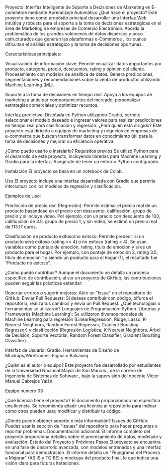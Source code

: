 Proyecto: Interfaz Inteligente de Soporte a Decisiones de Marketing en E-commerce mediante Aprendizaje Automático 
¿Qué hace el proyecto?
Este proyecto tiene como propósito principal desarrollar una Interfaz Web intuitiva y robusta para el soporte a la toma de decisiones estratégicas en el área de Marketing de empresas de Comercio Electrónico. Aborda la problemática de los grandes volúmenes de datos dispersos y poco estructurados que generan las plataformas e-Commerce , los cuales dificultan el análisis estratégico y la toma de decisiones oportunas.



Características principales:

Visualización de información clave: Permite visualizar datos importantes por producto, categoría, precio, descuentos, rating y opinión del cliente.
Procesamiento con modelos de analítica de datos: Genera predicciones, segmentaciones y recomendaciones sobre la venta de productos utilizando Machine Learning (ML).

Soporte a la toma de decisiones en tiempo real: Apoya a los equipos de marketing a anticipar comportamientos del mercado, personalizar estrategias comerciales y optimizar recursos.

Interfaz predictiva: Diseñada en Python utilizando Gradio, permite seleccionar el modelo deseado e ingresar valores para realizar predicciones en tiempo real para clasificación y regresión.
¿Para quién está dirigido?
Este proyecto está dirigido a equipos de marketing y negocios en empresas de e-commerce que buscan transformar datos en conocimiento útil para la toma de decisiones y mejorar su eficiencia operativa.

¿Cómo puedo usarlo o instalarlo?
Requisitos previos
Se utilizó Python para el desarrollo de este proyecto, incluyendo librerías para Machine Learning y Gradio para la interfaz. Asegúrate de tener un entorno Python configurado.

Instalación
El proyecto se basa en un notebook de Colab.

Uso
El proyecto incluye una interfaz desarrollada con Gradio que permite interactuar con los modelos de regresión y clasificación.

Ejemplos de Uso:

Predicción de precio real (Regresión): Permite estimar el precio real de un producto basándose en el precio con descuento, calificación, grupo de precio y si incluye video. Por ejemplo, con un precio con descuento de 100, calificación de 3.5, grupo de precio 1, y sin video, se estimó un precio real de 113.17 euros.

Clasificación de producto exitoso/no exitoso: Permite predecir si un producto será exitoso (rating >= 4) o no exitoso (rating < 4). Se usan variables como puntaje de emoción, rating, título de emoción y si es un producto para el hogar. Por ejemplo, con puntaje de emoción 2, rating 3.5, título de emoción 1 y siendo un producto para el hogar (1), el resultado fue “Producto no exitoso”.



¿Cómo puedo contribuir?
Aunque el documento no detalla un proceso específico de contribución, al ser un proyecto de GitHub, las contribuciones pueden seguir las prácticas estándar:

Reportar errores o sugerir mejoras: Abre un "Issue" en el repositorio de GitHub.
Enviar Pull Requests: Si deseas contribuir con código, bifurca el repositorio, realiza tus cambios y envía un Pull Request.
¿Qué tecnologías o herramientas se utilizaron?
Lenguajes de Programación: Python.
Librerías y Frameworks (Machine Learning): Se utilizaron diversos modelos de Machine Learning para regresión (LinearRegression, Ridge, Lasso, K-Nearest Neighbors, Random Forest Regressor, Gradient Boosting Regressor)  y clasificación (Regresión Logística, K-Nearest Neighbors, Árbol de Decisión, Soporte Vectorial, Random Forest Classifier, Gradient Boosting Classifier).

Interfaz de Usuario: Gradio.
Herramientas de Diseño de Mockups/Wireframes: Figma o Balsamiq.

¿Quién es el autor o equipo?
Este proyecto fue desarrollado por estudiantes de la Universidad Nacional Mayor de San Marcos , de la carrera de Ingeniería de Sistemas de Software , bajo la supervisión del docente Víctor Manuel Cabrejos Yalán.

Equipo numero 03

¿Qué licencia tiene el proyecto?
El documento proporcionado no especifica una licencia. Se recomienda añadir una licencia al repositorio para indicar cómo otros pueden usar, modificar y distribuir tu código.

¿Dónde puedo obtener soporte o más información?
Issues de GitHub: Puedes usar la sección de "Issues" del repositorio para hacer preguntas o reportar problemas.
Documentación adicional: El informe completo del proyecto proporciona detalles sobre el procesamiento de datos, modelado y evaluación.
Estado del Proyecto y Próximos Pasos
El proyecto se encuentra en una fase de desarrollo avanzada, con modelos entrenados y una interfaz funcional para demostración. El informe detalla un "Flujograma del Proceso a Mejorar" (AS IS y TO BE)  y mockups del producto final, lo que indica una visión clara para futuras iteraciones.
